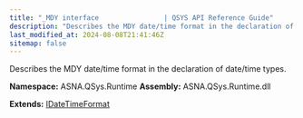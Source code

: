 ```yaml
---
title: "_MDY interface                | QSYS API Reference Guide"
description: "Describes the MDY date/time format in the declaration of date/time types. "
last_modified_at: 2024-08-08T21:41:46Z
sitemap: false
---
```


Describes the MDY date/time format in the declaration of date/time types.

**Namespace:** ASNA.QSys.Runtime
**Assembly:** ASNA.QSys.Runtime.dll

**Extends:** [IDateTimeFormat](/reference/runtime/qsys-runtime/i-date-time-format.html)
<br>
<br>
